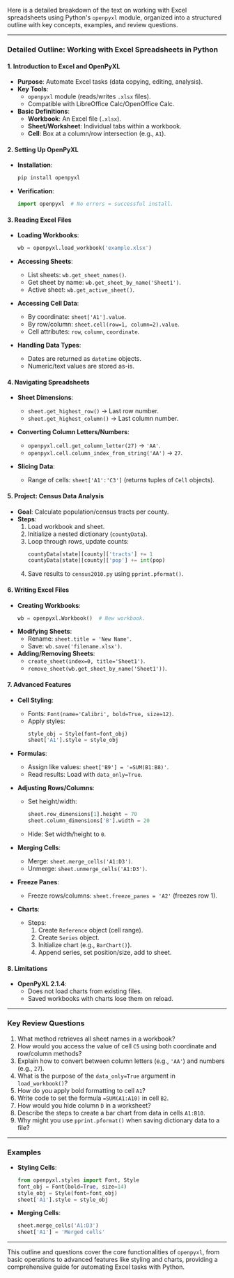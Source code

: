 Here is a detailed breakdown of the text on working with Excel spreadsheets using Python's `openpyxl` module, organized into a structured outline with key concepts, examples, and review questions.

---

### **Detailed Outline: Working with Excel Spreadsheets in Python**

#### **1. Introduction to Excel and OpenPyXL**
- **Purpose**: Automate Excel tasks (data copying, editing, analysis).
- **Key Tools**:
  - `openpyxl` module (reads/writes `.xlsx` files).
  - Compatible with LibreOffice Calc/OpenOffice Calc.
- **Basic Definitions**:
  - **Workbook**: An Excel file (`.xlsx`).
  - **Sheet/Worksheet**: Individual tabs within a workbook.
  - **Cell**: Box at a column/row intersection (e.g., `A1`).

#### **2. Setting Up OpenPyXL**
- **Installation**: 
  ```bash
  pip install openpyxl
  ```
- **Verification**:
  ```python
  import openpyxl  # No errors = successful install.
  ```

#### **3. Reading Excel Files**
- **Loading Workbooks**:
  ```python
  wb = openpyxl.load_workbook('example.xlsx')
  ```
- **Accessing Sheets**:
  - List sheets: `wb.get_sheet_names()`.
  - Get sheet by name: `wb.get_sheet_by_name('Sheet1')`.
  - Active sheet: `wb.get_active_sheet()`.

- **Accessing Cell Data**:
  - By coordinate: `sheet['A1'].value`.
  - By row/column: `sheet.cell(row=1, column=2).value`.
  - Cell attributes: `row`, `column`, `coordinate`.

- **Handling Data Types**:
  - Dates are returned as `datetime` objects.
  - Numeric/text values are stored as-is.

#### **4. Navigating Spreadsheets**
- **Sheet Dimensions**:
  - `sheet.get_highest_row()` → Last row number.
  - `sheet.get_highest_column()` → Last column number.
- **Converting Column Letters/Numbers**:
  - `openpyxl.cell.get_column_letter(27)` → `'AA'`.
  - `openpyxl.cell.column_index_from_string('AA')` → `27`.

- **Slicing Data**:
  - Range of cells: `sheet['A1':'C3']` (returns tuples of `Cell` objects).

#### **5. Project: Census Data Analysis**
- **Goal**: Calculate population/census tracts per county.
- **Steps**:
  1. Load workbook and sheet.
  2. Initialize a nested dictionary (`countyData`).
  3. Loop through rows, update counts:
     ```python
     countyData[state][county]['tracts'] += 1
     countyData[state][county]['pop'] += int(pop)
     ```
  4. Save results to `census2010.py` using `pprint.pformat()`.

#### **6. Writing Excel Files**
- **Creating Workbooks**:
  ```python
  wb = openpyxl.Workbook()  # New workbook.
  ```
- **Modifying Sheets**:
  - Rename: `sheet.title = 'New Name'`.
  - Save: `wb.save('filename.xlsx')`.
- **Adding/Removing Sheets**:
  - `create_sheet(index=0, title='Sheet1')`.
  - `remove_sheet(wb.get_sheet_by_name('Sheet1'))`.

#### **7. Advanced Features**
- **Cell Styling**:
  - Fonts: `Font(name='Calibri', bold=True, size=12)`.
  - Apply styles:
    ```python
    style_obj = Style(font=font_obj)
    sheet['A1'].style = style_obj
    ```
- **Formulas**:
  - Assign like values: `sheet['B9'] = '=SUM(B1:B8)'`.
  - Read results: Load with `data_only=True`.

- **Adjusting Rows/Columns**:
  - Set height/width:
    ```python
    sheet.row_dimensions[1].height = 70
    sheet.column_dimensions['B'].width = 20
    ```
  - Hide: Set width/height to `0`.

- **Merging Cells**:
  - Merge: `sheet.merge_cells('A1:D3')`.
  - Unmerge: `sheet.unmerge_cells('A1:D3')`.

- **Freeze Panes**:
  - Freeze rows/columns: `sheet.freeze_panes = 'A2'` (freezes row 1).

- **Charts**:
  - Steps:
    1. Create `Reference` object (cell range).
    2. Create `Series` object.
    3. Initialize chart (e.g., `BarChart()`).
    4. Append series, set position/size, add to sheet.

#### **8. Limitations**
- **OpenPyXL 2.1.4**:
  - Does not load charts from existing files.
  - Saved workbooks with charts lose them on reload.

---

### **Key Review Questions**
1. What method retrieves all sheet names in a workbook?
2. How would you access the value of cell `C5` using both coordinate and row/column methods?
3. Explain how to convert between column letters (e.g., `'AA'`) and numbers (e.g., `27`).
4. What is the purpose of the `data_only=True` argument in `load_workbook()`?
5. How do you apply bold formatting to cell `A1`?
6. Write code to set the formula `=SUM(A1:A10)` in cell `B2`.
7. How would you hide column `D` in a worksheet?
8. Describe the steps to create a bar chart from data in cells `A1:B10`.
9. Why might you use `pprint.pformat()` when saving dictionary data to a file?

---

### **Examples**
- **Styling Cells**:
  ```python
  from openpyxl.styles import Font, Style
  font_obj = Font(bold=True, size=14)
  style_obj = Style(font=font_obj)
  sheet['A1'].style = style_obj
  ```
- **Merging Cells**:
  ```python
  sheet.merge_cells('A1:D3')
  sheet['A1'] = 'Merged cells'
  ```

---

This outline and questions cover the core functionalities of `openpyxl`, from basic operations to advanced features like styling and charts, providing a comprehensive guide for automating Excel tasks with Python.
